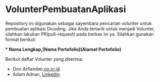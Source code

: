 # VolunterPembuatanAplikasi
Repository ini digunakan sebagai sayembara pencarian volunter untuk pembuatan aplikasi Dicoding. Jika Anda tertarik untuk menjadi Volunter, silahkan lakukan PR(pull-request) pada berkas ini ya. Silahkan gunakan format berikut:

**\* Nama Lengkap,[Nama Portofolio](Alamat Portofolio)**

Berikut daftar Volunter yang diterima:
* Oon Arfiandwi,[oo.or.id](https://oo.or.id).
* Adam Adnan, [Linkedin](https://www.linkedin.com/in/adam-adnan/).
